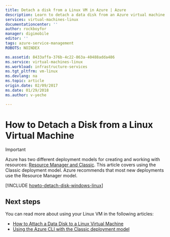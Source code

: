 ```yaml
---
title: Detach a disk from a Linux VM in Azure | Azure
description: Learn to detach a data disk from an Azure virtual machine created using the classic deployment model.
services: virtual-machines-linux
documentationcenter: ''
author: rockboyfor
manager: digimobile
editor: ''
tags: azure-service-management
ROBOTS: NOINDEX

ms.assetid: 8433affa-376b-4c22-863a-40488adda486
ms.service: virtual-machines-linux
ms.workload: infrastructure-services
ms.tgt_pltfrm: vm-linux
ms.devlang: na
ms.topic: article
origin.date: 02/09/2017
ms.date: 01/29/2018
ms.author: v-yeche

---
```

# How to Detach a Disk from a Linux Virtual Machine
> [!IMPORTANT] 
> Azure has two different deployment models for creating and working with resources: [Resource Manager and Classic](../../../resource-manager-deployment-model.md). This article covers using the Classic deployment model. Azure recommends that most new deployments use the Resource Manager model.

[!INCLUDE [howto-detach-disk-windows-linux](../../../../includes/howto-detach-disk-linux.md)]

## Next steps
You can read more about using your Linux VM in the following articles:

* [How to Attach a Data Disk to a Linux Virtual Machine](attach-disk.md)
* [Using the Azure CLI with the Classic deployment model](https://docs.azure.cn/zh-cn/cli/get-started-with-az-cli2?view=azure-cli-latest)

<!-- Update_Description: new articles on detach disk classic for Linux VM -->
<!--ms.date: 01/29/2018-->